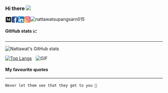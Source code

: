 ### Hi there <img src="https://media.giphy.com/media/hvRJCLFzcasrR4ia7z/giphy.gif" width="25px">

<a href="https://medium.com/@nattawatsupangsarn015">
  <img align="left" alt="instagram" width="20px" src="https://raw.githubusercontent.com/nattawatsupangsarn015/nattawatsupangsarn015/main/src/icon/medium.gif" />
</a>
<a href="https://www.facebook.com/NATTAWATSMILE">
  <img align="left" alt="facebook" width="20px" src="https://raw.githubusercontent.com/nattawatsupangsarn015/nattawatsupangsarn015/main/src/icon/facebook.svg" />
</a>
<a href="https://www.linkedin.com/in/nattawatsupangsarn/">
  <img align="left" alt="linkedin" width="20px" src="https://raw.githubusercontent.com/nattawatsupangsarn015/nattawatsupangsarn015/main/src/icon/linkedin.svg" />
</a>
<a href="https://www.instagram.com/superpowermax/">
  <img align="left" alt="instagram" width="20px" src="https://raw.githubusercontent.com/nattawatsupangsarn015/nattawatsupangsarn015/main/src/icon/instagram.svg" />
</a>
<img src="https://komarev.com/ghpvc/?username=nattawatsupangsarn015&label=visitors&color=orange" alt="nattawatsupangsarn015" />


#### GitHub stats 📈

---

![Nattawat's GitHub stats](https://github-readme-stats.vercel.app/api?username=nattawatsupangsarn015&count_private=true&show_icons=true&theme=great-gatsby)

[![Top Langs](https://github-readme-stats.vercel.app/api/top-langs/?username=nattawatsupangsarn015&layout=compact)](https://github.com/anuraghazra/github-readme-stats)&nbsp;&nbsp;
 <img alt="GIF" style="border-radius: 5px; border: 1px;" src="https://media3.giphy.com/media/836HiJc7pgzy8iNXCn/giphy.gif?cid=ecf05e473eecp5yedzg4wqjhywdu926j5r8ze84ojlc5igkl&rid=giphy.gif" height="167" width="300" />

 #### My favourite quotes

---

```
Never let them see that they get to you 🙂
```


<!--
**nattawatsupangsarn015/nattawatsupangsarn015** is a ✨ _special_ ✨ repository because its `README.md` (this file) appears on your GitHub profile.

Here are some ideas to get you started:

- 🔭 I’m currently working on ...
- 🌱 I’m currently learning ...
- 👯 I’m looking to collaborate on ...
- 🤔 I’m looking for help with ...
- 💬 Ask me about ...
- 📫 How to reach me: ...
- 😄 Pronouns: ...
- ⚡ Fun fact: ...
-->
